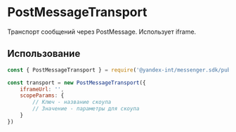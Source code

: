 # PostMessageTransport

Транспорт сообщений через PostMessage. Использует iframe.

## Использование

```javascript
const { PostMessageTransport } = require('@yandex-int/messenger.sdk/public');

const transport = new PostMessageTransport({
    iframeUrl: '',
    scopeParams: {
        // Ключ - название скоупа
        // Значение - параметры для скоупа
    }
})
```
